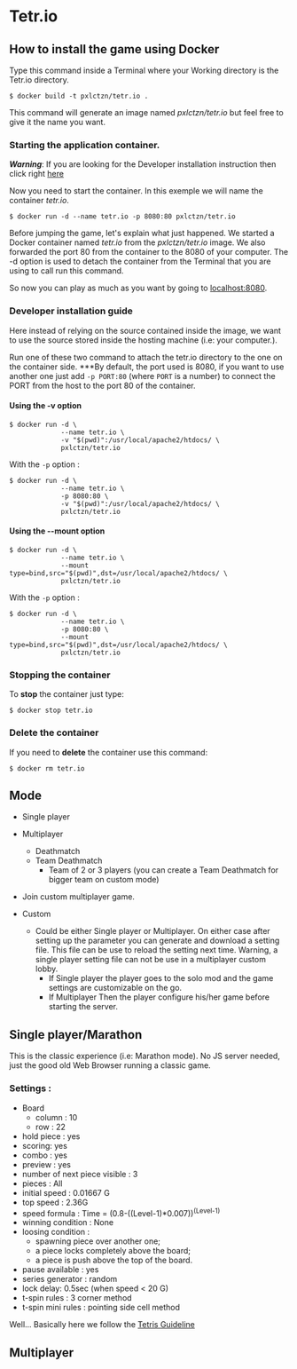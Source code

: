 # Tetr.io

## How to install the game using Docker

Type this command inside a Terminal where your Working directory is the Tetr.io directory.

```shell
$ docker build -t pxlctzn/tetr.io .
```
This command will generate an image named *pxlctzn/tetr.io* but feel free to give it the name you want.


### Starting the application container.
***Warning***:
If you are looking for the Developer installation instruction then click right [here](#dev_install)

Now you need to start the container. In this exemple we will name the container *tetr.io*.
```shell
$ docker run -d --name tetr.io -p 8080:80 pxlctzn/tetr.io
```

Before jumping the game, let's explain what just happened.
We started a Docker container named *tetr.io* from the *pxlctzn/tetr.io* image. We also forwarded the port 80 from the container to the 8080 of your computer. The -d option is used to detach the container from the Terminal that you are using to call run this command.

So now you can play as much as you want by going to [localhost:8080](http://localhost:8080).

### Developer installation guide <a href="#dev_install"></a>
Here instead of relying on the source contained inside the image, we want to use the source stored inside the hosting machine (i.e: your computer.).

Run one of these two command to attach the tetr.io directory to the one on the container side.
***By default, the port used is 8080, if you want to use another one just add `-p PORT:80` (where `PORT` is a number) to connect the PORT from the host to the port 80 of the container.

#### Using the -v option
```shell
$ docker run -d \
             --name tetr.io \
             -v "$(pwd)":/usr/local/apache2/htdocs/ \
             pxlctzn/tetr.io
```

With the `-p` option :
```shell
$ docker run -d \
             --name tetr.io \
             -p 8080:80 \
             -v "$(pwd)":/usr/local/apache2/htdocs/ \
             pxlctzn/tetr.io
```
#### Using the --mount option
```shell
$ docker run -d \
             --name tetr.io \
             --mount type=bind,src="$(pwd)",dst=/usr/local/apache2/htdocs/ \
             pxlctzn/tetr.io
```
With the `-p` option :
```shell
$ docker run -d \
             --name tetr.io \
             -p 8080:80 \
             --mount type=bind,src="$(pwd)",dst=/usr/local/apache2/htdocs/ \
             pxlctzn/tetr.io
```
### Stopping the container
To **stop** the container just type:
```shell
$ docker stop tetr.io
```
### Delete the container
If you need to **delete** the container use this command:
```shell
$ docker rm tetr.io
```

## Mode

 * Single player
 * Multiplayer
    * Deathmatch
    * Team Deathmatch
        * Team of 2 or 3 players (you can create a Team Deathmatch for bigger team on custom mode)

 * Join custom multiplayer game.

 * Custom
    * Could be either Single player or Multiplayer. On either case after setting up the parameter you can generate and download a setting file. This file can be use to reload the setting next time. Warning, a single player setting file can not be use in a multiplayer custom lobby.
        * If Single player the player goes to the solo mod and the game settings are customizable on the go.
        * If Multiplayer Then the player configure his/her game before starting the server.

## Single player/Marathon 
This is the classic experience (i.e: Marathon mode). No JS server needed, just the good old Web Browser running a classic game.

### Settings :
* Board
    * column : 10
    * row : 22
* hold piece : yes
* scoring: yes
* combo : yes
* preview : yes
* number of next piece visible : 3
* pieces : All
* initial speed : 0.01667 G
* top speed : 2.36G
* speed formula : Time = (0.8-((Level-1)*0.007))<sup>(Level-1)</sup>
* winning condition : None
* loosing condition : 
    * spawning piece over another one;
    * a piece locks completely above the board;
    * a piece is push above the top of the board.
* pause available : yes
* series generator : random
* lock delay: 0.5sec (when speed < 20 G)
* t-spin rules : 3 corner method
* t-spin mini rules : pointing side cell method

Well... Basically here we follow the [Tetris Guideline](https://tetris.wiki/Tetris_Guideline)

## Multiplayer